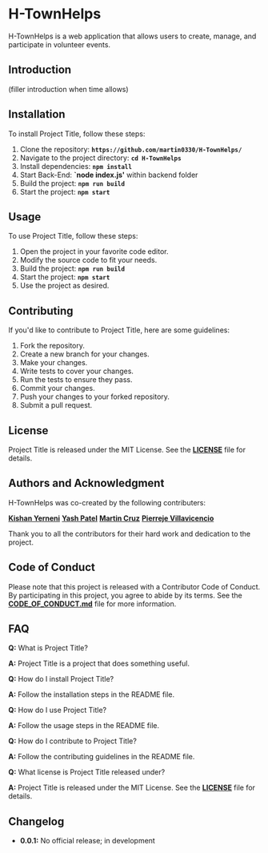 # H-TownHelps

H-TownHelps is a web application that allows users to create, manage, and participate in volunteer events.

## **Introduction**

(filler introduction when time allows)

## **Installation**

To install Project Title, follow these steps:

1. Clone the repository: **`https://github.com/martin0330/H-TownHelps/`**
2. Navigate to the project directory: **`cd H-TownHelps`**
3. Install dependencies: **`npm install`**
4. Start Back-End: **`node index.js'** within backend folder
5. Build the project: **`npm run build`**
6. Start the project: **`npm start`**

## **Usage**

To use Project Title, follow these steps:

1. Open the project in your favorite code editor.
2. Modify the source code to fit your needs.
3. Build the project: **`npm run build`**
4. Start the project: **`npm start`**
5. Use the project as desired.

## **Contributing**

If you'd like to contribute to Project Title, here are some guidelines:

1. Fork the repository.
2. Create a new branch for your changes.
3. Make your changes.
4. Write tests to cover your changes.
5. Run the tests to ensure they pass.
6. Commit your changes.
7. Push your changes to your forked repository.
8. Submit a pull request.

## **License**

Project Title is released under the MIT License. See the **[LICENSE](https://www.blackbox.ai/share/LICENSE)** file for details.

## **Authors and Acknowledgment**
H-TownHelps was co-created by the following contributers:

**[Kishan Yerneni](https://github.com/KishanYern)**
**[Yash Patel](https://github.com/pebbleeee)**
**[Martin Cruz](https://github.com/martin0330)**
**[Pierreje Villavicencio](https://github.com/PieVilla273)**

Thank you to all the contributors for their hard work and dedication to the project.

## **Code of Conduct**

Please note that this project is released with a Contributor Code of Conduct. By participating in this project, you agree to abide by its terms. See the **[CODE_OF_CONDUCT.md](https://www.blackbox.ai/share/CODE_OF_CONDUCT.md)** file for more information.

## **FAQ**

**Q:** What is Project Title?

**A:** Project Title is a project that does something useful.

**Q:** How do I install Project Title?

**A:** Follow the installation steps in the README file.

**Q:** How do I use Project Title?

**A:** Follow the usage steps in the README file.

**Q:** How do I contribute to Project Title?

**A:** Follow the contributing guidelines in the README file.

**Q:** What license is Project Title released under?

**A:** Project Title is released under the MIT License. See the **[LICENSE](https://www.blackbox.ai/share/LICENSE)** file for details.

## **Changelog**

- **0.0.1:** No official release; in development
